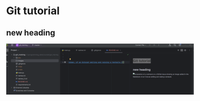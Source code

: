 # Git tutorial
## new heading

![Screenshot of a comment on a GitHub issue showing an image, added in the Markdown, of an Octocat smiling and raising a tentacle.](images/github.png)